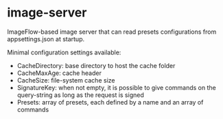 # image-server
ImageFlow-based image server that can read presets configurations from appsettings.json at startup.

Minimal configuration settings available:
* CacheDirectory: base directory to host the cache folder
* CacheMaxAge: cache header
* CacheSize: file-system cache size
* SignatureKey: when not empty, it is possible to give commands on the query-string as long as the request is signed
* Presets: array of presets, each defined by a name and an array of commands
